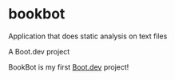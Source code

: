 # bookbot
Application that does static analysis on text files

A Boot.dev project

BookBot is my first [Boot.dev](https://www.boot.dev) project!
